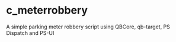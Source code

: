 # c_meterrobbery
A simple parking meter robbery script using QBCore, qb-target, PS Dispatch and PS-UI
